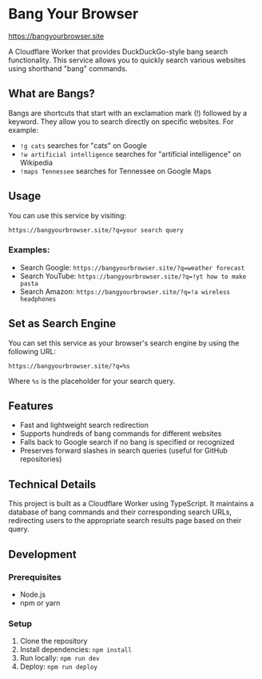 # Bang Your Browser

https://bangyourbrowser.site

A Cloudflare Worker that provides DuckDuckGo-style bang search functionality. This service allows you to quickly search various websites using shorthand "bang" commands.

## What are Bangs?

Bangs are shortcuts that start with an exclamation mark (!) followed by a keyword. They allow you to search directly on specific websites. For example:

- `!g cats` searches for "cats" on Google
- `!w artificial intelligence` searches for "artificial intelligence" on Wikipedia
- `!maps Tennessee` searches for Tennessee on Google Maps

## Usage

You can use this service by visiting:

```
https://bangyourbrowser.site/?q=your search query
```

### Examples:

- Search Google: `https://bangyourbrowser.site/?q=weather forecast`
- Search YouTube: `https://bangyourbrowser.site/?q=!yt how to make pasta`
- Search Amazon: `https://bangyourbrowser.site/?q=!a wireless headphones`

## Set as Search Engine

You can set this service as your browser's search engine by using the following URL:

```
https://bangyourbrowser.site/?q=%s
```

Where `%s` is the placeholder for your search query.

## Features

- Fast and lightweight search redirection
- Supports hundreds of bang commands for different websites
- Falls back to Google search if no bang is specified or recognized
- Preserves forward slashes in search queries (useful for GitHub repositories)

## Technical Details

This project is built as a Cloudflare Worker using TypeScript. It maintains a database of bang commands and their corresponding search URLs, redirecting users to the appropriate search results page based on their query.

## Development

### Prerequisites

- Node.js
- npm or yarn

### Setup

1. Clone the repository
2. Install dependencies: `npm install`
3. Run locally: `npm run dev`
4. Deploy: `npm run deploy`
